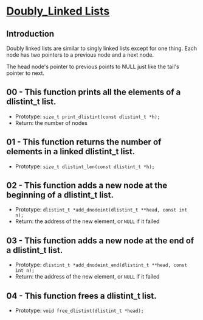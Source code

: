 # <ins> Doubly_Linked Lists</ins>

## Introduction
Doubly linked lists are similar to singly linked lists except for one thing. Each node has two pointers to a previous node and a next node.

The head node's pointer to previous points to NULL just like the tail's pointer to next.

## 00 - This function prints all the elements of a dlistint_t list.
- Prototype: `size_t print_dlistint(const dlistint_t *h);`
- Return: the number of nodes

## 01 - This function returns the number of elements in a linked dlistint_t list.
- Prototype: `size_t dlistint_len(const dlistint_t *h);`

## 02 - This function adds a new node at the beginning of a dlistint_t list.
- Prototype: `dlistint_t *add_dnodeint(dlistint_t **head, const int n);`
- Return: the address of the new element, or `NULL` if it failed

## 03 - This function adds a new node at the end of a dlistint_t list.
- Prototype: `dlistint_t *add_dnodeint_end(dlistint_t **head, const int n);`
- Return: the address of the new element, or `NULL` if it failed

## 04 - This function frees a dlistint_t list.
- Prototype: `void free_dlistint(dlistint_t *head);`